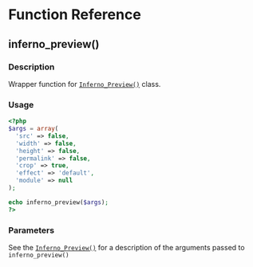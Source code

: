 # Function Reference

## inferno_preview()

### Description

Wrapper function for [`Inferno_Preview()`][class_inferno_preview] class.

### Usage

```php
<?php
$args = array(
  'src' => false,
  'width' => false,
  'height' => false,
  'permalink' => false,
  'crop' => true,
  'effect' => 'default',
  'module' => null
);

echo inferno_preview($args);
?>
```

### Parameters

See the [`Inferno_Preview()`][class_inferno_preview] for a description of the arguments passed to `inferno_preview()`



[class_inferno_preview]: .manual_root/php_api/class_reference/#Inferno_Preview()